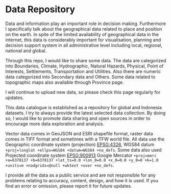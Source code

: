 # Data Repository

Data and information play an important role in decision making. Furthermore I specifically talk about the geographical data related to place and position on the earth. In spite of the limited availability of geographical data in the internet, this data is considerably important for visualisation, planning and decision support system in all administrative level including local, regional, national and global. 

Through this repo, I would like to share some data. The data are categorized into Boundaries, Climate, Hydrographic, Natural Hazards, Physical, Point of Interests, Settlements, Transportation and Utilities. Also there are numeric data categorized into Secondary data and Others. Some data related to topographic maps also available through Province page.

I will continue to upload new data, so please check this page regularly for updates.

This data catalogue is established as a repository for global and Indonesia datasets. I try to always provide the latest selected data collection. By doing so, I would like to promote data sharing and open sources in order to encourage more data exploration and analysis.

Vector data comes in GeoJSON and ESRI shapefile format, raster data comes in TIFF format  and sometimes with a TFW world file. All data use the Geographic coordinate system (projection) [EPSG:4326](https://epsg.io/4326), WGS84 datum `+proj=longlat +ellps=WGS84 +datum=WGS84 +no_defs`. Some data also used Projected coordinate system [EPSG:900913](https://epsg.io/900913) Google Mercator `+proj=merc +a=6378137 +b=6378137 +lat_ts=0.0 +lon_0=0.0 +x_0=0.0 +y_0=0 +k=1.0 +units=m +nadgrids=@null +wktext +over +no_defs`.

I provide all the data as a public service and are not responsible for any problems relating to accuracy, content, design, and how it is used. If you find an error or omission, please report it for future updates.
